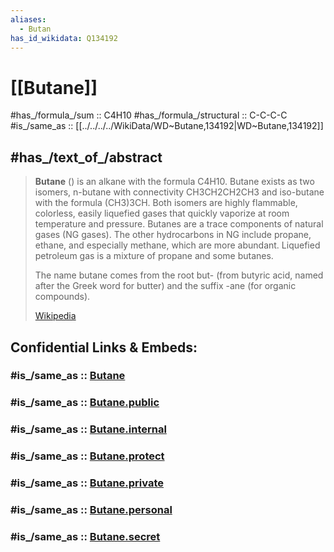 ```yaml
---
aliases:
  - Butan
has_id_wikidata: Q134192
---
```


# [[Butane]] 


#has_/formula_/sum :: C4H10 
#has_/formula_/structural :: C-C-C-C 
#is_/same_as :: [[../../../../WikiData/WD~Butane,134192|WD~Butane,134192]] 

## #has_/text_of_/abstract 

> **Butane** () is an alkane with the formula C4H10. Butane exists as two isomers, n-butane with connectivity CH3CH2CH2CH3 and iso-butane with the formula (CH3)3CH.  Both isomers are highly flammable, colorless, easily liquefied gases that quickly vaporize at room temperature and pressure. Butanes are a trace components of natural gases (NG gases). The other hydrocarbons in NG include propane, ethane, and especially methane, which are more abundant.  Liquefied petroleum gas is a mixture of propane and some butanes.
>
> The name butane comes from the root but- (from butyric acid, named after the Greek word for butter) and the suffix -ane (for organic compounds).
>
> [Wikipedia](https://en.wikipedia.org/wiki/Butane) 


## Confidential Links & Embeds: 

### #is_/same_as :: [Butane](/_Standards/Chemistry/organic/Alkane/Butane.md) 

### #is_/same_as :: [Butane.public](/_public/Chemistry/organic/Alkane/Butane.public.md) 

### #is_/same_as :: [Butane.internal](/_internal/Chemistry/organic/Alkane/Butane.internal.md) 

### #is_/same_as :: [Butane.protect](/_protect/Chemistry/organic/Alkane/Butane.protect.md) 

### #is_/same_as :: [Butane.private](/_private/Chemistry/organic/Alkane/Butane.private.md) 

### #is_/same_as :: [Butane.personal](/_personal/Chemistry/organic/Alkane/Butane.personal.md) 

### #is_/same_as :: [Butane.secret](/_secret/Chemistry/organic/Alkane/Butane.secret.md)

